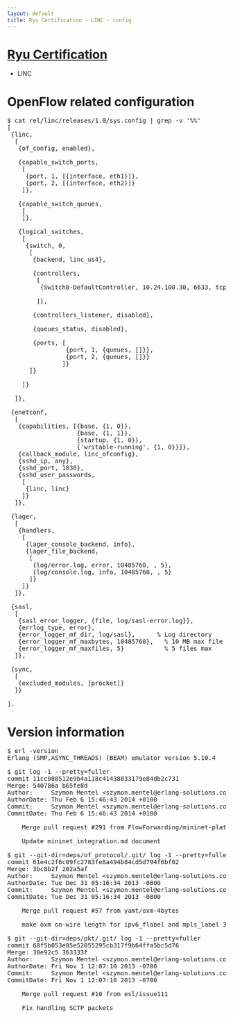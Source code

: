```yaml
---
layout: default
title: Ryu Certification - LINC - config
---
```

# [Ryu Certification](http://osrg.github.io/ryu/certification.html)
* LINC

# OpenFlow related configuration
<pre>
$ cat rel/linc/releases/1.0/sys.config | grep -v '%%'
[
 {linc,
  [
   {of_config, enabled},

   {capable_switch_ports,
    [
     {port, 1, [{interface, eth1}]},
     {port, 2, [{interface, eth2}]}
    ]},

   {capable_switch_queues,
    [
    ]},

   {logical_switches,
    [
     {switch, 0,
      [
       {backend, linc_us4},

       {controllers,
        [
         {Switch0-DefaultController, 10.24.100.30, 6633, tcp}

        ]},

       {controllers_listener, disabled},

       {queues_status, disabled},

       {ports, [
                {port, 1, {queues, []}},
                {port, 2, {queues, []}}
               ]}
      ]}

    ]}

  ]},

 {enetconf,
  [
   {capabilities, [{base, {1, 0}},
                   {base, {1, 1}},
                   {startup, {1, 0}},
                   {'writable-running', {1, 0}}]},
   {callback_module, linc_ofconfig},
   {sshd_ip, any},
   {sshd_port, 1830},
   {sshd_user_passwords,
    [
     {linc, linc}
    ]}
  ]},

 {lager,
  [
   {handlers,
    [
     {lager_console_backend, info},
     {lager_file_backend,
      [
       {log/error.log, error, 10485760, , 5},
       {log/console.log, info, 10485760, , 5}
      ]}
    ]}
  ]},

 {sasl,
  [
   {sasl_error_logger, {file, log/sasl-error.log}},
   {errlog_type, error},
   {error_logger_mf_dir, log/sasl},      % Log directory
   {error_logger_mf_maxbytes, 10485760},   % 10 MB max file size
   {error_logger_mf_maxfiles, 5}           % 5 files max
  ]},

 {sync,
  [
   {excluded_modules, [procket]}
  ]}
 
].
</pre>

# Version information
<pre>
$ erl -version
Erlang (SMP,ASYNC_THREADS) (BEAM) emulator version 5.10.4

$ git log -1 --pretty=fuller
commit 11cc088512e9b4a118c41438833179e84db2c731
Merge: 540786a b65fe8d
Author:     Szymon Mentel &lt;szymon.mentel@erlang-solutions.com&gt;
AuthorDate: Thu Feb 6 15:46:43 2014 +0100
Commit:     Szymon Mentel &lt;szymon.mentel@erlang-solutions.com&gt;
CommitDate: Thu Feb 6 15:46:43 2014 +0100

    Merge pull request #291 from FlowForwarding/mininet-platforms
    
    Update mininet_integration.md document

$ git --git-dir=deps/of_protocol/.git/ log -1 --pretty=fuller
commit 61e4c2f6c09fc2783fe8a494b84cd5d794f6bf02
Merge: 3bc8b2f 202a5af
Author:     Szymon Mentel &lt;szymon.mentel@erlang-solutions.com&gt;
AuthorDate: Tue Dec 31 05:16:34 2013 -0800
Commit:     Szymon Mentel &lt;szymon.mentel@erlang-solutions.com&gt;
CommitDate: Tue Dec 31 05:16:34 2013 -0800

    Merge pull request #57 from yamt/oxm-4bytes
    
    make oxm on-wire length for ipv6_flabel and mpls_label 32-bit

$ git --git-dir=deps/pkt/.git/ log -1 --pretty=fuller
commit 68f5b053e05e52055295cb317f9b64ffa5bc5d76
Merge: 38e92c5 363333f
Author:     Szymon Mentel &lt;szymon.mentel@erlang-solutions.com&gt;
AuthorDate: Fri Nov 1 12:07:10 2013 -0700
Commit:     Szymon Mentel &lt;szymon.mentel@erlang-solutions.com&gt;
CommitDate: Fri Nov 1 12:07:10 2013 -0700

    Merge pull request #10 from esl/issue111
    
    Fix handling SCTP packets
</pre>
